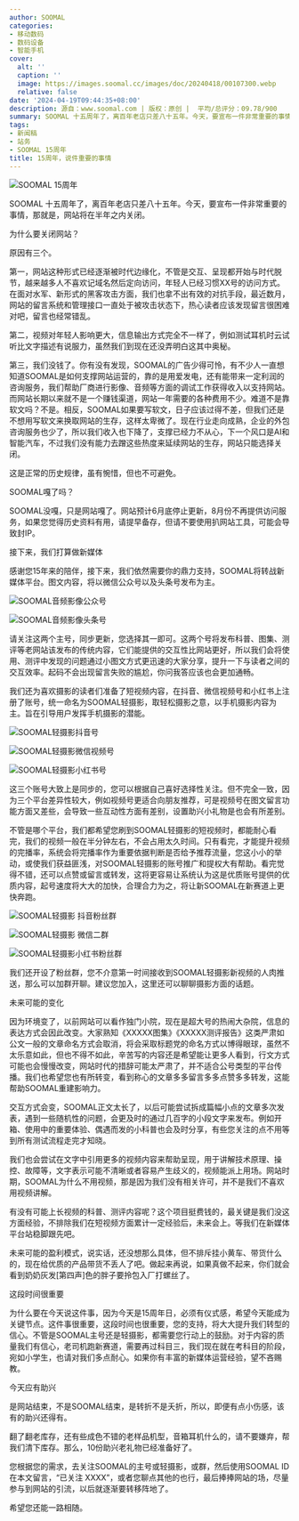 ```yaml
---
author: SOOMAL
categories:
- 移动数码
- 数码设备
- 智能手机
cover:
  alt: ''
  caption: ''
  image: https://images.soomal.cc/images/doc/20240418/00107300.webp
  relative: false
date: '2024-04-19T09:44:35+08:00'
description: 源自：www.soomal.com | 版权：原创 |  平均/总评分：09.78/900
summary: SOOMAL 十五周年了，离百年老店只差八十五年。今天，要宣布一件非常重要的事情，那就是，网站将在半年之内关闭
tags:
- 新闻稿
- 站务
- SOOMAL 15周年
title: 15周年，说件重要的事情
---
```


![SOOMAL 15周年](https://images.soomal.cc/images/doc/20240418/00107300.webp)



SOOMAL 十五周年了，离百年老店只差八十五年。今天，要宣布一件非常重要的事情，那就是，网站将在半年之内关闭。



为什么要关闭网站？



原因有三个。



第一，网站这种形式已经逐渐被时代边缘化，不管是交互、呈现都开始与时代脱节，越来越多人不喜欢记域名然后定向访问，年轻人已经习惯XX号的访问方式。在面对水军、新形式的黑客攻击方面，我们也拿不出有效的对抗手段，最近数月，网站的留言系统和管理接口一直处于被攻击状态下，热心读者应该发现留言很困难对吧，留言也经常错乱。



第二，视频对年轻人影响更大，信息输出方式完全不一样了，例如测试耳机时云试听比文字描述有说服力，虽然我们到现在还没弄明白这其中奥秘。



第三，我们没钱了。你有没有发现，SOOMAL的广告少得可怜，有不少人一直想知道SOOMAL是如何支撑网站运营的，靠的是用爱发电，还有能带来一定利润的咨询服务，我们帮助厂商进行影像、音频等方面的调试工作获得收入以支持网站。而网站长期以来就不是一个赚钱渠道，网站一年需要的各种费用不少。难道不是靠软文吗？不是。相反，SOOMAL如果要写软文，日子应该过得不差，但我们还是不想用写软文来换取网站的生存，这样太卑微了。现在行业走向成熟，企业的外包咨询服务也少了，所以我们收入也下降了，支撑已经力不从心，下一个风口是AI和智能汽车，不过我们没有能力去蹭这些热度来延续网站的生存，网站只能选择关闭。



这是正常的历史规律，虽有惋惜，但也不可避免。



SOOMAL嘎了吗？



SOOMAL没嘎，只是网站嘎了。网站预计6月底停止更新，8月份不再提供访问服务，如果您觉得历史资料有用，请提早备存，但请不要使用扒网站工具，可能会导致封IP。



接下来，我们打算做新媒体



感谢您15年来的陪伴，接下来，我们依然需要你的鼎力支持，SOOMAL将转战新媒体平台。图文内容，将以微信公众号以及头条号发布为主。



![SOOMAL音频影像公众号](https://images.soomal.cc/images/doc/20240418/00107294_01.webp)



![SOOMAL音频影像头条号](https://images.soomal.cc/images/doc/20240418/00107295_01.webp)



请关注这两个主号，同步更新，您选择其一即可。这两个号将发布科普、图集、测评等老网站该发布的传统内容，它们能提供的交互性比网站更好，所以我们会将使用、测评中发现的问题通过小图文方式更迅速的大家分享，提升一下与读者之间的交互效率。起码不会出现留言失败的尴尬，你问我答应该也会更加通畅。



我们还为喜欢摄影的读者们准备了短视频内容，在抖音、微信视频号和小红书上注册了账号，统一命名为SOOMAL轻摄影，取轻松摄影之意，以手机摄影内容为主。旨在引导用户发挥手机摄影的潜能。



![SOOMAL轻摄影抖音号](https://images.soomal.cc/images/doc/20240418/00107296_01.webp)



![SOOMAL轻摄影微信视频号](https://images.soomal.cc/images/doc/20240418/00107297_01.webp)



![SOOMAL轻摄影小红书号](https://images.soomal.cc/images/doc/20240418/00107301_01.webp)



这三个账号大致上是同步的，您可以根据自己喜好选择性关注。但不完全一致，因为三个平台差异性较大，例如视频号更适合向朋友推荐，可是视频号在图文留言功能方面又差些，会导致一些互动性方面有差别，设置助兴小礼物是也会有所差别。



不管是哪个平台，我们都希望您刷到SOOMAL轻摄影的短视频时，都能耐心看完，我们的视频一般在半分钟左右，不会占用太久时间。只有看完，才能提升视频的完播率，系统会将完播率作为重要依据判断是否给予推荐流量，您这小小的举动，或使我们获益匪浅，对SOOMAL轻摄影的账号推广和提权大有帮助。看完觉得不错，还可以点赞或留言或转发，这将更容易让系统认为这是优质账号提供的优质内容，起号速度将大大的加快，合理合力为之，将让新SOOMAL在新赛道上更快奔跑。



![SOOMAL轻摄影 抖音粉丝群](https://images.soomal.cc/images/doc/20240418/00107298_01.webp)



![SOOMAL轻摄影 微信二群](https://images.soomal.cc/images/doc/20240418/00107299_01.webp)



![SOOMAL轻摄影小红书粉丝群](https://images.soomal.cc/images/doc/20240418/00107302_01.webp)



我们还开设了粉丝群，您不介意第一时间接收到SOOMAL轻摄影新视频的人肉推送，那么可以加群开聊。建议您加入，这里还可以聊聊摄影方面的话题。



未来可能的变化



因为环境变了，以前网站可以看作独门小院，现在是超大号的热闹大杂院，信息的表达方式会因此改变。大家熟知《XXXXX图集》《XXXXX测评报告》这类严肃如公文一般的文章命名方式会取消，将会采取标题党的命名方式以博得眼球，虽然不太乐意如此，但也不得不如此，辛苦写的内容还是希望能让更多人看到，行文方式可能也会慢慢改变，网站时代的措辞可能太严肃了，并不适合公号类型的平台传播。我们也希望您也有所转变，看到称心的文章多多留言多多点赞多多转发，这能帮助SOOMAL重建影响力。



交互方式会变，SOOMAL正文太长了，以后可能尝试拆成篇幅小点的文章多次发表，遇到一些随机性的问题，会更及时的通过几百字的小段文字来发布。例如开箱、使用中的重要体验、偶遇而发的小科普也会及时分享，有些您关注的点不用等到所有测试流程走完才知晓。



我们也会尝试在文字中引用更多的视频内容来帮助呈现，用于讲解技术原理、操控、故障等，文字表示可能不清晰或者容易产生歧义的，视频能派上用场。网站时期，SOOMAL为什么不用视频，那是因为我们没有相关许可，并不是我们不喜欢用视频讲解。



有没有可能上长视频的科普、测评内容呢？这个项目挺费钱的，最关键是我们没这方面经验，不排除我们在短视频方面累计一定经验后，未来会上。等我们在新媒体平台站稳脚跟先吧。



未来可能的盈利模式，说实话，还没想那么具体，但不排斥挂小黄车、带货什么的，现在给优质的产品带货不丢人了吧。做起来再说，如果真做不起来，你们就会看到奶奶灰发[第四声]色的胖子要拎包入厂打螺丝了。



这段时间很重要



为什么要在今天说这件事，因为今天是15周年日，必须有仪式感，希望今天能成为关键节点。这件事很重要，这段时间也很重要，您的支持，将大大提升我们转型的信心。不管是SOOMAL主号还是轻摄影，都需要您行动上的鼓励。对于内容的质量我们有信心，老司机跑新赛道，需要再过科目三，我们现在就在考科目的阶段，宛如小学生，也请对我们多点耐心。如果你有丰富的新媒体运营经验，望不吝赐教。



今天应有助兴



是网站结束，不是SOOMAL结束，是转折不是夭折，所以，即便有点小伤感，该有的助兴还得有。



翻了翻老库存，还有些成色不错的老样品机型，音箱耳机什么的，请不要嫌弃，帮我们清下库存。那么，10份助兴老礼物已经准备好了。



您根据您的需求，去关注SOOMAL的主号或轻摄影，或群，然后使用SOOMAL ID在本文留言，“已关注 XXXX”，或者您聊点其他的也行，最后捧捧网站的场，尽量参与到网站的引流，以后就逐渐要转移阵地了。



希望您还能一路相随。
